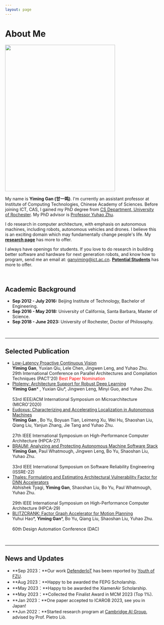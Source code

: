 ```yaml
---
layout: page
---
```


# About Me

<img src="https://gyiming.github.io/photo.png" class="floatpic" width="360" height="480">

My name is **Yiming Gan (甘一鸣)**. I'm currently an assistant professor at Institute of Computing Technologies, Chinese Academy of Sciences. Before joining ICT, CAS, I gained my PhD degree from [CS Department, University of Rochester](https://www.cs.rochester.edu/). My PhD advisor is [Professor Yuhao Zhu](https://yuhaozhu.com/). 

I do research in computer architecture, with emphasis on autonomous machines, including robots, autonomous vehicles and drones. I believe this is an exciting domain which may fundamentally change people's life. My [**research page**](https://Gyiming.github.io) has more to offer. 

I always have openings for students. If you love to do research in building better software and hardware for next generation robots, and know how to program, send me an email at: ganyiming@ict.ac.cn. [**Potential Students**](https://Gyiming.github.io) has more to offer. 

<br>

## Academic Background


- **Sep 2012 - July 2016:** Beijing Institute of Technology, Bachelor of Engineering.
- **Sep 2016 - May 2018:** University of California, Santa Barbara, Master of Science.
- **Sep 2018 - June 2023:** University of Rochester, Doctor of Philosophy. 

<br>

---

## Selected Publication

- [Low-Latency Proactive Continuous Vision](https://gyiming.github.io/file/PACT2020.pdf)<br>**Yiming Gan**, Yuxian Qiu, Lele Chen, Jingwen Leng, and Yuhao Zhu.<br>29th International Conference on Parallel Architectures and Compilation Techniques (PACT'20)<font color='red'> Best Paper Nomination </font><br> 
- [Ptolemy: Architecture Support for Robust Deep Learning](https://gyiming.github.io/file/MICRO2020.pdf)<br>**Yiming Gan*** , Yuxian Qiu*, Jingwen Leng, Minyi Guo, and Yuhao Zhu.<br><br>53rd IEEE/ACM International Symposium on Microarchitecture (MICRO'2020)<br>
- [Eudoxus: Characterizing and Accelerating Localization in Autonomous Machines](https://gyiming.github.io/file/hpca2021.pdf)<br>**Yiming Gan** , Bo Yu, Boyuan Tian, Leimeng Xu, Wei Hu, Shaoshan Liu, Qiang Liu, Yanjun Zhang, Jie Tang and Yuhao Zhu.<br><br>27th IEEE International Symposium on High-Performance Computer Architecture (HPCA-27)<br>
- [BRAUM: Analyzing and Protecting Autonomous Machine Software Stack](https://gyiming.github.io/file/ISSRE-22-camera-ready.pdf)<br>**Yiming Gan**, Paul Whatmough, Jingwen Leng, Bo Yu, Shaoshan Liu, Yuhao Zhu.<br><br>33rd IEEE International Symposium on Software Reliability Engineering (ISSRE-22)<br>
- [Thales: Formulating and Estimating Architectural Vulnerability Factor for DNN Accelerators](https://gyiming.github.io/file/ISSRE-22-camera-ready.pdf)<br>Abhishek Tyagi, **Yiming Gan**, Shaoshan Liu, Bo Yu, Paul Whatmough, Yuhao Zhu.<br><br>29th IEEE International Symposium on High-Performance Computer Architecture (HPCA-29)<br>
- [BLITZCRANK: Factor Graph Accelerator for Motion Planning](https://gyiming.github.io/file/ISSRE-22-camera-ready.pdf)<br>Yuhui Hao*, **Yiming Gan***, Bo Yu, Qiang Liu, Shaoshan Liu, Yuhao Zhu.<br><br>60th Design Automation Conference (DAC)<br>


<br>

---

## News and Updates

- **Sep 2023：**Our work [DefenderIoT](https://fzuiot.site/) has been reported by [Youth of FZU](https://mp.weixin.qq.com/s/MF2NJQtEHsVwsm8Ym-l7Gg).
- **Aug 2023：**Happy to be awarded the FEPG Scholarship.
- **May 2023：**Happy to be awarded the XiamenAir Scholarship.
- **May 2023：**Collected the Finalist Award in MCM 2023 (Top 1%).
- **Jan 2023：**One paper accepted to ICAROB 2023, see you in Japan!
- **Jun 2022：**Started research program at [Cambridge AI Group](https://www.cl.cam.ac.uk/research/ai/), advised by Prof. Pietro Liò.

<br>

